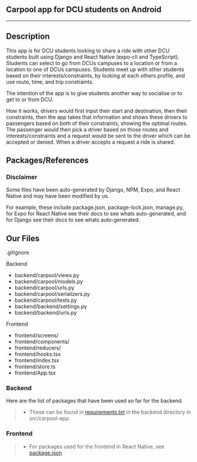 
## Carpool app for DCU students on Android
___

Description
---
This app is for DCU students looking to share a ride with other DCU students built using Django and React Native (expo-cli and TypeScript).
Students can select to go from DCUs campuses to a location or from a location to one of DCUs campuses. Students meet up with other students based on their interests/constraints, by looking at each others profile, and use route, time, and trip constraints.

The intention of the app is to give students another way to socialise or to get to or from DCU.

How it works, drivers would first input their start and destination, then their constraints,
then the app takes that information and shows these drivers to passengers based on both of their constraints, showing the optimal routes.
The passenger would then pick a driver based on those routes and interests/constraints and a request would be sent to the driver which can be accepted or denied.
When a driver accepts a request a ride is shared.

Packages/References
---

### Disclaimer

Some files have been auto-generated by Django, NPM, Expo, and React Native and may have been modified by us.


For example, these include package.json, package-lock.json, manage.py, for Expo for React Native see their docs to see whats auto-generated, and for Django see their docs to see whats auto-generated. 

## Our Files

.gitignore

Backend
 - backend/carpool/views.py
 - backend/carpool/models.py
 - backend/carpool/urls.py
 - backend/carpool/serializers.py
 - backend/carpool/tests.py
 - backend/backend/settings.py
 - backend/backend/urls.py

Frontend 
- frontend/screens/
- frontend/components/
- frontend/reducers/
- frontend/hooks.tsx
- frontend/index.tsx
- frontend/store.ts
- frontend/App.tsx


### Backend

Here are the list of packages that have been used so far for the backend.


>- These can be found in [requirements.txt](src/carpool-app/backend/requirements.txt) in the backend directory in src/carpool-app.

### Frontend

>- For packages used for the frontend in React Native, see [package.json](src/carpool-app/frontend/package.json)